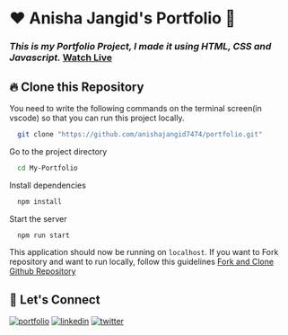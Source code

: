 # ❤️ Anisha Jangid's Portfolio 🙏
### _This is my Portfolio Project, I made it using HTML, CSS and Javascript._ [Watch Live]([https://chetannada.netlify.app/](https://anisha-jangid-portfolio.netlify.app/))


## 🔥 Clone this Repository
You need to write the following commands on the terminal screen(in vscode) so that you can run this project locally.

```bash
  git clone "https://github.com/anishajangid7474/portfolio.git"
```
Go to the project directory

```bash
  cd My-Portfolio
```
Install dependencies
```bash
  npm install
```
Start the server
```bash
  npm run start
```

This application should now be running on `localhost`. If you want to Fork repository and want to run locally, follow this guidelines [Fork and Clone Github Repository](https://docs.github.com/en/get-started/quickstart/fork-a-repo)





## 🔗 Let's Connect
[![portfolio](https://img.shields.io/badge/my_portfolio-000?style=for-the-badge&logo=ko-fi&logoColor=white)]([https://chetannada.netlify.app/](https://anisha-jangid-portfolio.netlify.app/))
[![linkedin](https://img.shields.io/badge/linkedin-0A66C2?style=for-the-badge&logo=linkedin&logoColor=white)]([https://www.linkedin.com/in/chetannada/](https://www.linkedin.com/in/anisha-jangid-2563781ba/))
[![twitter](https://img.shields.io/badge/twitter-1DA1F2?style=for-the-badge&logo=twitter&logoColor=white)]([https://twitter.com/chetannada](https://twitter.com/anisha__jangid?t=zU4FN138q7_-MENopGFhow&s=09)https://twitter.com/anisha__jangid?t=zU4FN138q7_-MENopGFhow&s=09)
